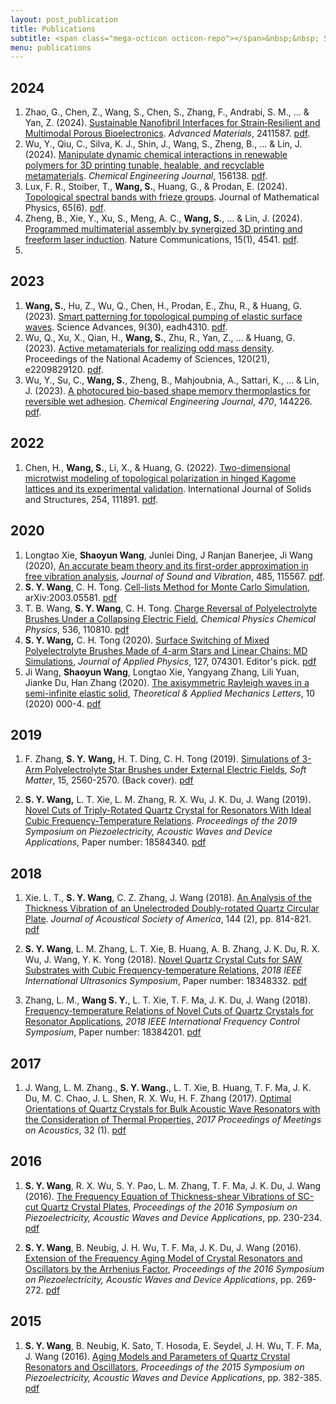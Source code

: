 ```yaml
---
layout: post_publication
title: Publications
subtitle: <span class="mega-octicon octicon-repo"></span>&nbsp;&nbsp; Shaoyun's Publications
menu: publications
---
```


## 2024

1. Zhao, G., Chen, Z., Wang, S., Chen, S., Zhang, F., Andrabi, S. M., ... & Yan, Z. (2024). [Sustainable Nanofibril Interfaces for Strain‐Resilient and Multimodal Porous Bioelectronics](https://doi.org/10.1002/adma.202411587). *Advanced Materials*, 2411587. <a href="/assets/files/2024AM.pdf">pdf</a>.
2. Wu, Y., Qiu, C., Silva, K. J., Shin, J., Wang, S., Zheng, B., ... & Lin, J. (2024). [Manipulate dynamic chemical interactions in renewable polymers for 3D printing tunable, healable, and recyclable metamaterials](https://doi.org/10.1016/j.cej.2024.156138). *Chemical Engineering Journal*, 156138. <a href="/assets/files/2024CEJ.pdf">pdf</a>.
3. Lux, F. R., Stoiber, T., **Wang, S.**, Huang, G., & Prodan, E. (2024). [Topological spectral bands with frieze groups](https://doi.org/10.1063/5.0127973). Journal of Mathematical Physics, 65(6). <a href="/assets/files/2024JMP.pdf">pdf</a>.
4. Zheng, B., Xie, Y., Xu, S., Meng, A. C., **Wang, S.**, ... & Lin, J. (2024). [Programmed multimaterial assembly by synergized 3D printing and freeform laser induction](https://doi.org/10.1038/s41467-024-48919-5). Nature Communications, 15(1), 4541. <a href="/assets/files/2024NC.pdf">pdf</a>.
5. 

## 2023

1. **Wang, S.**, Hu, Z., Wu, Q., Chen, H., Prodan, E., Zhu, R., & Huang, G. (2023). [Smart patterning for topological pumping of elastic surface waves](https://www.science.org/doi/10.1126/sciadv.adh4310). Science Advances, 9(30), eadh4310. <a href="/assets/files/2023SciAdv.pdf">pdf</a>.
2. Wu, Q., Xu, X., Qian, H., **Wang, S.**, Zhu, R., Yan, Z., ... & Huang, G. (2023). [Active metamaterials for realizing odd mass density](https://doi.org/10.1073/pnas.2209829120). Proceedings of the National Academy of Sciences, 120(21), e2209829120. <a href="/assets/files/2023PNAS.pdf">pdf</a>.
3. Wu, Y., Su, C., **Wang, S.**, Zheng, B., Mahjoubnia, A., Sattari, K., ... & Lin, J. (2023). [A photocured bio-based shape memory thermoplastics for reversible wet adhesion](https://doi.org/10.1016/j.cej.2023.144226). *Chemical Engineering Journal*, *470*, 144226. <a href="/assets/files/2023CEJ.pdf">pdf</a>.

## 2022

1. Chen, H., **Wang, S.**, Li, X., \& Huang, G. (2022). [Two-dimensional microtwist modeling of topological polarization in hinged Kagome lattices and its experimental validation](https://doi.org/10.1016/j.ijsolstr.2022.111891). International Journal of Solids and Structures, 254, 111891. <a href="/assets/files/2022IJSS.pdf">pdf</a>.

## 2020

1. Longtao Xie, **Shaoyun Wang**, Junlei Ding, J Ranjan Banerjee, Ji Wang (2020), [An accurate beam theory and its first-order approximation in free vibration analysis](https://www.sciencedirect.com/science/article/pii/S0022460X20303990?via%3Dihub), *Journal of Sound and Vibration*, 485, 115567. <a href="/assets/files/2020JSV.pdf">pdf</a>.
2. **S. Y. Wang**, C. H. Tong. [Cell-lists Method for Monte Carlo Simulation](https://arxiv.org/abs/2003.05581), arXiv:2003.05581. <a href="/assets/files/2003.05581.pdf">pdf</a>
3. T. B. Wang, **S. Y. Wang**, C. H. Tong. [ Charge Reversal of Polyelectrolyte Brushes Under a Collapsing Electric Field](https://doi.org/10.1016/j.chemphys.2020.110810), *Chemical Physics* *Chemical Physics*, 536, 110810. <a href="/assets/files/2020Chemical_Physics.pdf">pdf</a>
4. **S. Y. Wang,** C. H. Tong (2020). [Surface Switching of Mixed Polyelectrolyte Brushes Made of 4-arm Stars and Linear Chains: MD Simulations](https://aip.scitation.org/doi/10.1063/1.5130643), *Journal of Applied Physics*, 127, 074301. Editor's pick. <a href="/assets/files/2020JAP.pdf">pdf</a>
5. Ji Wang, **Shaoyun Wang**, Longtao Xie, Yangyang Zhang, Lili Yuan, Jianke Du, Han Zhang (2020). [The axisymmetric Rayleigh waves in a semi-infinite elastic solid](http://dx.doi.org/10.1016/j.taml.2020.01.018), *Theoretical & Applied Mechanics Letters*, 10 (2020) 000-4. <a href="/assets/files/2020TAML.pdf">pdf</a>

## 2019


1. F. Zhang, **S. Y.** **Wang,** H. T. Ding, C. H. Tong (2019). [Simulations of 3-Arm Polyelectrolyte Star Brushes under External Electric Fields](https://pubs.rsc.org/en/content/articlelanding/2019/sm/c8sm02131g#!divAbstract), *Soft Matter*, 15, 2560-2570. (Back cover). <a href="/assets/files/2019Soft_Matter.pdf">pdf</a>

2. **S. Y. Wang,** L. T. Xie, L. M. Zhang,     R. X. Wu, J. K. Du, J. Wang (2019). [Novel Cuts of Triply-Rotated Quartz Crystal for Resonators With      Ideal Cubic Frequency-Temperature Relations](https://ieeexplore.ieee.org/document/8681866). *Proceedings     of the 2019 Symposium on Piezoelectricity, Acoustic Waves and Device     Applications*, Paper     number: 18584340. <a href="/assets/files/2019SPWADA.pdf">pdf</a>

## 2018

1. Xie. L. T., **S. Y.     Wang**, C. Z. Zhang, J. Wang (2018). [An Analysis of the Thickness Vibration of an      Unelectroded Doubly-rotated Quartz Circular Plate](https://asa.scitation.org/doi/10.1121/1.5050609?af=R). *Journal of Acoustical Society of     America*, 144 (2), pp. 814-821. <a href="/assets/files/2018JASA.pdf">pdf</a>

2.  **S. Y. Wang**, L. M. Zhang, L. T.     Xie, B. Huang, A. B. Zhang, J. K. Du, R. X. Wu, J. Wang, Y. K. Yong (2018). [Novel Quartz Crystal Cuts for SAW Substrates with      Cubic Frequency-temperature Relations,](https://ieeexplore.ieee.org/document/8579853) *2018 IEEE International Ultrasonics     Symposium*, Paper number: 18348332. <a href="/assets/files/2018IUS.pdf">pdf</a>

3.  Zhang, L. M., **Wang     S. Y.**, L. T. Xie, T. F. Ma, J. K. Du, J. Wang (2018). [Frequency-temperature Relations of Novel Cuts of      Quartz Crystals for Resonator Applications](https://ieeexplore.ieee.org/document/8597466), *2018 IEEE International Frequency     Control Symposium*, Paper number: 18384201. <a href="/assets/files/2018IFCS.pdf">pdf</a>

## 2017

1. J. Wang, L. M. Zhang.,     **S. Y. Wang.**, L. T. Xie, B. Huang, T. F. Ma, J. K. Du, M. C. Chao,     J. L. Shen, R. X. Wu, H. F. Zhang (2017). [Optimal Orientations of Quartz Crystals for Bulk      Acoustic Wave Resonators with the Consideration of Thermal Properties,](https://asa.scitation.org/doi/10.1121/2.0000724) *2017 Proceedings of Meetings on Acoustics*, 32 (1). <a href="/assets/files/2017ICU.pdf">pdf</a>

## 2016

1. **S. Y. Wang**, R. X. Wu, S. Y.     Pao, L. M. Zhang, T. F. Ma, J. K. Du, J. Wang (2016). [The Frequency Equation of Thickness-shear      Vibrations of SC-cut Quartz Crystal Plates](https://ieeexplore.ieee.org/document/7829994), *Proceedings of the 2016 Symposium     on Piezoelectricity, Acoustic Waves and Device Applications*, pp. 230-234. <a href="/assets/files/2016SPAWADA1.pdf">pdf</a>

2. **S. Y. Wang**, B. Neubig, J.     H. Wu, T. F. Ma, J. K. Du, J. Wang (2016). [Extension of the Frequency Aging Model of Crystal      Resonators and Oscillators by the Arrhenius Factor](https://ieeexplore.ieee.org/document/7830003), *Proceedings of the 2016     Symposium on Piezoelectricity, Acoustic Waves and Device Applications*,     pp. 269-272. <a href="/assets/files/2016SPAWADA.pdf">pdf</a>

## 2015

1. **S. Y. Wang**, B. Neubig, K. Sato,     T. Hosoda, E. Seydel, J. H. Wu, T. F. Ma, J. Wang (2016). [Aging Models and Parameters of Quartz Crystal      Resonators and Oscillators](https://ieeexplore.ieee.org/document/7364512/), *Proceedings of the 2015 Symposium on     Piezoelectricity, Acoustic Waves and Device Applications*, pp. 382-385. <a href="/assets/files/2015SPAWADA.pdf">pdf</a>

